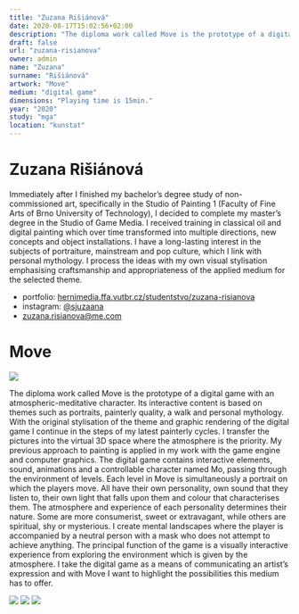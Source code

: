 ```yaml
---
title: "Zuzana Rišiánová"
date: 2020-08-17T15:02:56+02:00
description: "The diploma work called Move is the prototype of a digital game with an atmospheric-meditative character. Its interactive content is based on themes such as portraits, painterly quality, a walk and personal mythology."
draft: false
url: "zuzana-risianova"
owner: admin
name: "Zuzana"
surname: "Rišiánová"
artwork: "Move"
medium: "digital game"
dimensions: "Playing time is 15min."
year: "2020"
study: "mga"
location: "kunstat"
---
```

# Zuzana Rišiánová
Immediately after I finished my bachelor’s degree study of non-commissioned art, specifically in the Studio of Painting 1 (Faculty of Fine Arts of Brno University of Technology), I decided to complete my master’s degree in the Studio of Game Media. I received training in classical oil and digital painting which over time transformed into multiple directions, new concepts and object installations. I have a long-lasting interest in the subjects of portraiture, mainstream and pop culture, which I link with personal mythology. I process the ideas with my own visual stylisation emphasising craftsmanship and appropriateness of the applied medium for the selected theme.

* portfolio: [hernimedia.ffa.vutbr.cz/studentstvo/zuzana-risianova](http://hernimedia.ffa.vutbr.cz/studentstvo/zuzana-risianova/)
* instagram: [@sjuzaana](https://www.instagram.com/sjuzaana/)
* zuzana.risianova@me.com


<!-- SECTION BREAK -->
# Move

![](/2020/risianova/1.jpg)

The diploma work called Move is the prototype of a digital game with an atmospheric-meditative character. Its interactive content is based on themes such as portraits, painterly quality, a walk and personal mythology. With the original stylisation of the theme and graphic rendering of the digital game I continue in the steps of my latest painterly cycles. I transfer the pictures into the virtual 3D space where the atmosphere is the priority. My previous approach to painting is applied in my work with the game engine and computer graphics. The digital game contains interactive elements, sound, animations and a controllable character named Mo, passing through the environment of levels. Each level in Move is simultaneously a portrait on which the players move. All have their own personality, own sound that they listen to, their own light that falls upon them and colour that characterises them. The atmosphere and experience of each personality determines their nature. Some are more consumerist, sweet or extravagant, while others are spiritual, shy or mysterious. I create mental landscapes where the player is accompanied by a neutral person with a mask who does not attempt to achieve anything. The principal function of the game is a visually interactive experience from exploring the environment which is given by the atmosphere. I take the digital game as a means of communicating an artist’s expression and with Move I want to highlight the possibilities this medium has to offer.

![](/2020/risianova/2.jpg)
![](/2020/risianova/3.jpg)
![](/2020/risianova/4.jpg)
